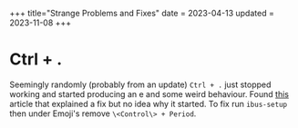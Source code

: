 +++
title="Strange Problems and Fixes"
date = 2023-04-13
updated = 2023-11-08
+++

# Ctrl + .

Seemingly randomly (probably from an update) `Ctrl + .` just stopped working and started producing an e and some weird behaviour. Found [this](https://unix.stackexchange.com/questions/692237/ctrl-displays-e-character-and-captures-the-keyboard-shortcut) article that explained a fix but no idea why it started. To fix run `ibus-setup` then under Emoji's remove `\<Control\> + Period`.